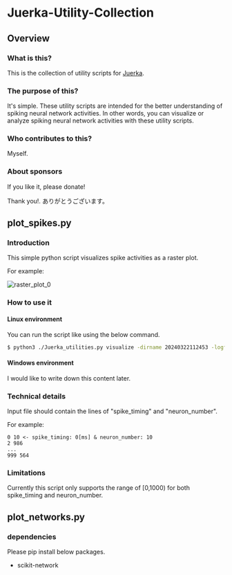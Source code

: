 # Juerka-Utility-Collection
## Overview
### What is this?
This is the collection of utility scripts for [Juerka](https://github.com/Junichi-Juerka-Suzuki/Juerka).

### The purpose of this?
It's simple. These utility scripts are intended for the better understanding of spiking neural network activities.
In other words, you can visualize or analyze spiking neural network activities with these utility scripts.

### Who contributes to this?
Myself.

### About sponsors
If you like it, please donate!

Thank you!.
ありがとうございます。

## plot_spikes.py
### Introduction
This simple python script visualizes spike activities as a raster plot.

For example:

![raster_plot_0](https://github.com/Junichi-Juerka-Suzuki/Juerka-Utility-Collection/assets/163645026/b90c91f5-1ec3-4be9-b36c-b2081b79c017)

### How to use it
#### Linux environment
You can run the script like using the below command.

```sh
$ python3 ./Juerka_utilities.py visualize -dirname 20240322112453 -logfile_index=0
```
#### Windows environment
I would like to write down this content later.

### Technical details
Input file should contain the lines of \"spike_timing\" and \"neuron_number\".

For example:

```
0 10 <- spike_timing: 0[ms] & neuron_number: 10
2 986
...
999 564
```

### Limitations
Currently this script only supports the range of \[0,1000\) for both spike_timing and neuron_number.

## plot_networks.py
### dependencies

Please pip install below packages.
- scikit-network
